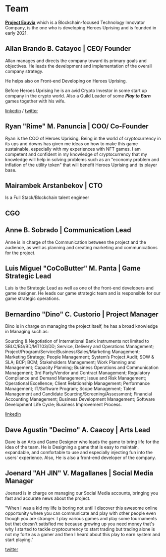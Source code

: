 # Team

[**Project Exuvia**](https://exuvia.network) which is a Blockchain-focused Technology Innovator Company, is the one who is developing Heroes Uprising and is founded in early 2021.

## Allan Brando B. Catayoc | CEO/ Founder

Allan manages and directs the company toward its primary goals and objectives. He leads the development and implementation of the overall company strategy.

He helps also on Front-end Developing on Heroes Uprising.

Before Heroes Uprising he is an avid Crypto Investor in some start up company in the crypto world. Also a Guild Leader of some _**Play to Earn**_ games together with his wife.

[linkedin](https://www.linkedin.com/in/allanbrandocatayoc/) / [twitter](https://twitter.com/allanbrando\_gg)

## Ryan "Rime" M. Panuncia | COO/ Co-Founder

Ryan is the COO of Heroes Uprising. Being in the world of cryptocurrency in its ups and downs has given me ideas on how to make this game sustainable, especially with my experiences with NFT games. I am competent and confident in my knowledge of cryptocurrency that my knowledge will help in solving problems such as an "economy problem and inflation of the utility token" that will benefit Heroes Uprising and its player base.

## Mairambek Arstanbekov | CTO

Is a Full Stack/Blockchain talent engineer

## CGO

## Anne B. Sobrado | Communication Lead

Anne is in charge of the Communication between the project and the audience, as well as planning and creating marketing and communications for the project.

## Luis Miguel "CoCoButter" M. Panta | Game Strategic Lead

Luis is the Strategic Lead as well as one of the front-end developers and game designer. He leads our game strategic team and is responsible for our game strategic operations.

## Bernardino "Dino" C. Custorio | Project Manager

Dino is in charge on managing the project itself, he has a broad knowledge in Managing such as:

Sourcing & Negotiation of International Bank Instruments not limited to SBLC/BG/BD/MT103/DD; Service, Delivery and Operations Management; Project/Program/Service/Business/Sales/Marketing Management; Marketing Strategy; People Management; System’s Project Audit; SOW & SLA; BCP; BCM; Stakeholders Management; Work Planning and Management; Capacity Planning; Business Operations and Communication Management; 3rd Party/Vendor and Contract Management; Regulatory Compliance and Demand Management; Issue and Risk Management; Operational Excellence; Client Relationship Management; Performance Management; IT/Software Program; Scope Management; Talent Management and Candidate Sourcing/Screening/Assessment; Financial Accounting Management; Business Development Management; Software Development Life Cycle; Business Improvement Process.

[linkedin](https://www.linkedin.com/in/bernardinocustorio/)

## Dave Agustin "Decimo" A. Caacoy | Arts Lead

Dave is an Arts and Game Designer who leads the game to bring life for the idea of the team. He is Designing a game that is easy to maintain, expandable, and comfortable to use and especially injecting fun into the users' experience. Also, He is also a front-end developer of the company.

## Joenard "AH JIN" V. Magallanes | Social Media Manager

Joenard is in charge on managing our Social Media accounts, bringing you fast and accurate news about the project.

"When I was a kid my life is boring not until I discover this awesome online opportunity where you can communicate and play with other people even though you are stranger. I play various games and play some tournaments but that doesn't satisfied me because growing up you need money that's why I started to tackle cryptocurrency to start trading but trading alone is not my forte as a gamer and then I heard about this play to earn system and start playing."

[twitter](https://twitter.com/\_AH\_JIN)
